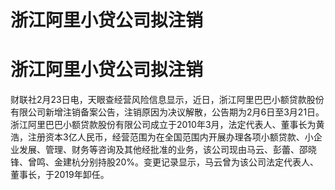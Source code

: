 # 浙江阿里小贷公司拟注销

# 浙江阿里小贷公司拟注销

财联社2月23日电，天眼查经营风险信息显示，近日，浙江阿里巴巴小额贷款股份有限公司新增注销备案公告，注销原因为决议解散，公告期为2月6日至3月21日。浙江阿里巴巴小额贷款股份有限公司成立于2010年3月，法定代表人、董事长为黄浩，注册资本3亿人民币，经营范围为在全国范围内开展办理各项小额贷款、小企业发展、管理、财务等咨询及其他经批准的业务，该公司现由马云、彭蕾、邵晓锋、曾鸣、金建杭分别持股20%。变更记录显示，马云曾为该公司法定代表人、董事长，于2019年卸任。

